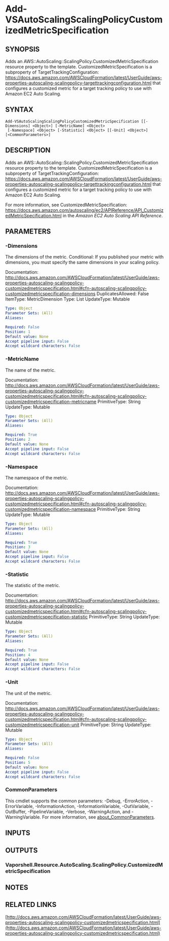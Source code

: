 # Add-VSAutoScalingScalingPolicyCustomizedMetricSpecification

## SYNOPSIS
Adds an AWS::AutoScaling::ScalingPolicy.CustomizedMetricSpecification resource property to the template.
CustomizedMetricSpecification is a subproperty of TargetTrackingConfiguration: https://docs.aws.amazon.com/AWSCloudFormation/latest/UserGuide/aws-properties-autoscaling-scalingpolicy-targettrackingconfiguration.html that configures a customized metric for a target tracking policy to use with Amazon EC2 Auto Scaling.

## SYNTAX

```
Add-VSAutoScalingScalingPolicyCustomizedMetricSpecification [[-Dimensions] <Object>] [-MetricName] <Object>
 [-Namespace] <Object> [-Statistic] <Object> [[-Unit] <Object>] [<CommonParameters>]
```

## DESCRIPTION
Adds an AWS::AutoScaling::ScalingPolicy.CustomizedMetricSpecification resource property to the template.
CustomizedMetricSpecification is a subproperty of TargetTrackingConfiguration: https://docs.aws.amazon.com/AWSCloudFormation/latest/UserGuide/aws-properties-autoscaling-scalingpolicy-targettrackingconfiguration.html that configures a customized metric for a target tracking policy to use with Amazon EC2 Auto Scaling.

For more information, see CustomizedMetricSpecification: https://docs.aws.amazon.com/autoscaling/ec2/APIReference/API_CustomizedMetricSpecification.html in the *Amazon EC2 Auto Scaling API Reference*.

## PARAMETERS

### -Dimensions
The dimensions of the metric.
Conditional: If you published your metric with dimensions, you must specify the same dimensions in your scaling policy.

Documentation: http://docs.aws.amazon.com/AWSCloudFormation/latest/UserGuide/aws-properties-autoscaling-scalingpolicy-customizedmetricspecification.html#cfn-autoscaling-scalingpolicy-customizedmetricspecification-dimensions
DuplicatesAllowed: False
ItemType: MetricDimension
Type: List
UpdateType: Mutable

```yaml
Type: Object
Parameter Sets: (All)
Aliases:

Required: False
Position: 1
Default value: None
Accept pipeline input: False
Accept wildcard characters: False
```

### -MetricName
The name of the metric.

Documentation: http://docs.aws.amazon.com/AWSCloudFormation/latest/UserGuide/aws-properties-autoscaling-scalingpolicy-customizedmetricspecification.html#cfn-autoscaling-scalingpolicy-customizedmetricspecification-metricname
PrimitiveType: String
UpdateType: Mutable

```yaml
Type: Object
Parameter Sets: (All)
Aliases:

Required: True
Position: 2
Default value: None
Accept pipeline input: False
Accept wildcard characters: False
```

### -Namespace
The namespace of the metric.

Documentation: http://docs.aws.amazon.com/AWSCloudFormation/latest/UserGuide/aws-properties-autoscaling-scalingpolicy-customizedmetricspecification.html#cfn-autoscaling-scalingpolicy-customizedmetricspecification-namespace
PrimitiveType: String
UpdateType: Mutable

```yaml
Type: Object
Parameter Sets: (All)
Aliases:

Required: True
Position: 3
Default value: None
Accept pipeline input: False
Accept wildcard characters: False
```

### -Statistic
The statistic of the metric.

Documentation: http://docs.aws.amazon.com/AWSCloudFormation/latest/UserGuide/aws-properties-autoscaling-scalingpolicy-customizedmetricspecification.html#cfn-autoscaling-scalingpolicy-customizedmetricspecification-statistic
PrimitiveType: String
UpdateType: Mutable

```yaml
Type: Object
Parameter Sets: (All)
Aliases:

Required: True
Position: 4
Default value: None
Accept pipeline input: False
Accept wildcard characters: False
```

### -Unit
The unit of the metric.

Documentation: http://docs.aws.amazon.com/AWSCloudFormation/latest/UserGuide/aws-properties-autoscaling-scalingpolicy-customizedmetricspecification.html#cfn-autoscaling-scalingpolicy-customizedmetricspecification-unit
PrimitiveType: String
UpdateType: Mutable

```yaml
Type: Object
Parameter Sets: (All)
Aliases:

Required: False
Position: 5
Default value: None
Accept pipeline input: False
Accept wildcard characters: False
```

### CommonParameters
This cmdlet supports the common parameters: -Debug, -ErrorAction, -ErrorVariable, -InformationAction, -InformationVariable, -OutVariable, -OutBuffer, -PipelineVariable, -Verbose, -WarningAction, and -WarningVariable. For more information, see [about_CommonParameters](http://go.microsoft.com/fwlink/?LinkID=113216).

## INPUTS

## OUTPUTS

### Vaporshell.Resource.AutoScaling.ScalingPolicy.CustomizedMetricSpecification
## NOTES

## RELATED LINKS

[http://docs.aws.amazon.com/AWSCloudFormation/latest/UserGuide/aws-properties-autoscaling-scalingpolicy-customizedmetricspecification.html](http://docs.aws.amazon.com/AWSCloudFormation/latest/UserGuide/aws-properties-autoscaling-scalingpolicy-customizedmetricspecification.html)

